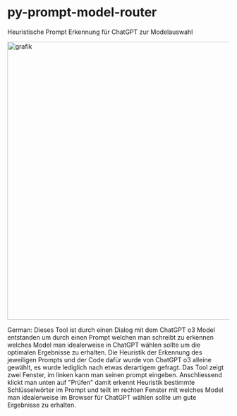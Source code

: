 # py-prompt-model-router
Heuristische Prompt Erkennung für ChatGPT zur Modelauswahl

<img width="981" height="630" alt="grafik" src="https://github.com/user-attachments/assets/a1d43dcb-8d09-4ea3-a0c9-4700302f0ab0" />

German:
Dieses Tool ist durch einen Dialog mit dem ChatGPT o3 Model entstanden um durch einen Prompt welchen man schreibt zu erkennen welches Model man idealerweise in ChatGPT wählen sollte um die optimalen Ergebnisse zu erhalten.
Die Heuristik der Erkennung des jeweiligen Prompts und der Code dafür wurde von ChatGPT o3 alleine gewählt, es wurde lediglich nach etwas derartigem gefragt.
Das Tool zeigt zwei Fenster, im linken kann man seinen prompt eingeben. Anschliessend klickt man unten auf "Prüfen" damit erkennt Heuristik bestimmte Schlüsselwörter im Prompt und teilt im rechten Fenster mit welches Model man idealerweise im Browser für ChatGPT wählen sollte um gute Ergebnisse zu erhalten.

